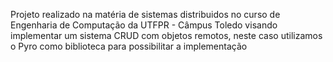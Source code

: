 Projeto realizado na matéria de sistemas distribuidos no curso de Engenharia de Computação da UTFPR - Câmpus Toledo visando implementar um sistema CRUD com objetos remotos, neste caso utilizamos o Pyro como biblioteca para possibilitar a implementação
